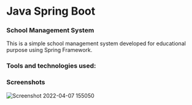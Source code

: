 # Java Spring Boot 

### School Management System
This is a simple school management system developed for educational purpose using Spring Framework.


### Tools and technologies used:


### Screenshots

![Screenshot 2022-04-07 155050](https://user-images.githubusercontent.com/73534500/162638894-5c5d6dc7-7c7c-408c-95a2-871e9d62d67d.png)
